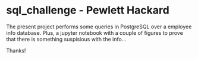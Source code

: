 # sql_challenge - Pewlett Hackard

The present project performs some queries in PostgreSQL over a employee info database. Plus, a jupyter notebook with a couple of figures to prove that there is something suspisious with the info...

Thanks!
